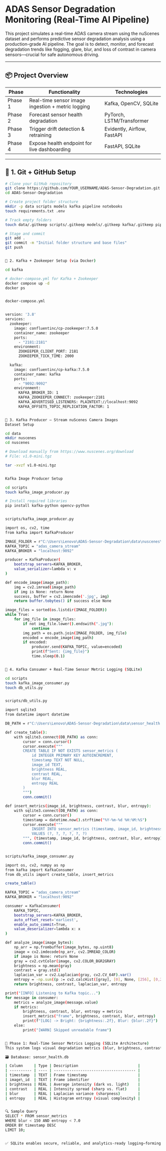 # ADAS Sensor Degradation Monitoring (Real-Time AI Pipeline)

This project simulates a real-time ADAS camera stream using the nuScenes dataset and performs predictive sensor degradation analysis using a production-grade AI pipeline. The goal is to detect, monitor, and forecast degradation trends like fogging, glare, blur, and loss of contrast in camera sensors—crucial for safe autonomous driving.

---

## 📦 Project Overview

| Phase        | Functionality                                     | Technologies                           |
|--------------|---------------------------------------------------|----------------------------------------|
| Phase 1      | Real-time sensor image ingestion + metric logging | Kafka, OpenCV, SQLite                  |
| Phase 2      | Forecast sensor health degradation                | PyTorch, LSTM/Transformer              |
| Phase 3      | Trigger drift detection & retraining              | Evidently, Airflow, FastAPI            |
| Phase 4      | Expose health endpoint for live dashboarding      | FastAPI, SQLite                        |

---

## 🧰 1. Git + GitHub Setup

```bash
# Clone your GitHub repository
git clone https://github.com/YOUR_USERNAME/ADAS-Sensor-Degradation.git
cd ADAS-Sensor-Degradation

# Create project folder structure
mkdir -p data scripts models kafka pipeline notebooks
touch requirements.txt .env

# Track empty folders
touch data/.gitkeep scripts/.gitkeep models/.gitkeep kafka/.gitkeep pipeline/.gitkeep notebooks/.gitkeep

# Stage and commit
git add .
git commit -m "Initial folder structure and base files"
git push


🐳 2. Kafka + Zookeeper Setup (via Docker)

cd kafka

# docker-compose.yml for Kafka + Zookeeper
docker compose up -d
docker ps


docker-compose.yml


version: '3.8'
services:
  zookeeper:
    image: confluentinc/cp-zookeeper:7.5.0
    container_name: zookeeper
    ports:
      - "2181:2181"
    environment:
      ZOOKEEPER_CLIENT_PORT: 2181
      ZOOKEEPER_TICK_TIME: 2000

  kafka:
    image: confluentinc/cp-kafka:7.5.0
    container_name: kafka
    ports:
      - "9092:9092"
    environment:
      KAFKA_BROKER_ID: 1
      KAFKA_ZOOKEEPER_CONNECT: zookeeper:2181
      KAFKA_ADVERTISED_LISTENERS: PLAINTEXT://localhost:9092
      KAFKA_OFFSETS_TOPIC_REPLICATION_FACTOR: 1


📡 3. Kafka Producer — Stream nuScenes Camera Images
Dataset Setup

cd data
mkdir nuscenes
cd nuscenes

# Download manually from https://www.nuscenes.org/download
# File: v1.0-mini.tgz

tar -xvzf v1.0-mini.tgz


Kafka Image Producer Setup

cd scripts
touch kafka_image_producer.py

# Install required libraries
pip install kafka-python opencv-python


scripts/kafka_image_producer.py

import os, cv2, time
from kafka import KafkaProducer

IMAGE_FOLDER = r"C:\Users\Lenovo\ADAS-Sensor-Degradation\data\nuscenes\samples\CAM_FRONT"
KAFKA_TOPIC = "adas_camera_stream"
KAFKA_BROKER = "localhost:9092"

producer = KafkaProducer(
    bootstrap_servers=KAFKA_BROKER,
    value_serializer=lambda v: v
)

def encode_image(image_path):
    img = cv2.imread(image_path)
    if img is None: return None
    success, buffer = cv2.imencode('.jpg', img)
    return buffer.tobytes() if success else None

image_files = sorted(os.listdir(IMAGE_FOLDER))
while True:
    for img_file in image_files:
        if not img_file.lower().endswith(".jpg"):
            continue
        img_path = os.path.join(IMAGE_FOLDER, img_file)
        encoded = encode_image(img_path)
        if encoded:
            producer.send(KAFKA_TOPIC, value=encoded)
            print(f"Sent: {img_file}")
            time.sleep(0.1)


🔁 4. Kafka Consumer + Real-Time Sensor Metric Logging (SQLite)

cd scripts
touch kafka_image_consumer.py
touch db_utils.py


scripts/db_utils.py

import sqlite3
from datetime import datetime

DB_PATH = r"C:\Users\Lenovo\ADAS-Sensor-Degradation\data\sensor_health.db"

def create_table():
    with sqlite3.connect(DB_PATH) as conn:
        cursor = conn.cursor()
        cursor.execute("""
        CREATE TABLE IF NOT EXISTS sensor_metrics (
            id INTEGER PRIMARY KEY AUTOINCREMENT,
            timestamp TEXT NOT NULL,
            image_id TEXT,
            brightness REAL,
            contrast REAL,
            blur REAL,
            entropy REAL
        )
        """)
        conn.commit()

def insert_metrics(image_id, brightness, contrast, blur, entropy):
    with sqlite3.connect(DB_PATH) as conn:
        cursor = conn.cursor()
        timestamp = datetime.now().strftime("%Y-%m-%d %H:%M:%S")
        cursor.execute("""
            INSERT INTO sensor_metrics (timestamp, image_id, brightness, contrast, blur, entropy)
            VALUES (?, ?, ?, ?, ?, ?)
        """, (timestamp, image_id, brightness, contrast, blur, entropy))
        conn.commit()


scripts/kafka_image_consumer.py

import os, cv2, numpy as np
from kafka import KafkaConsumer
from db_utils import create_table, insert_metrics

create_table()

KAFKA_TOPIC = "adas_camera_stream"
KAFKA_BROKER = "localhost:9092"

consumer = KafkaConsumer(
    KAFKA_TOPIC,
    bootstrap_servers=KAFKA_BROKER,
    auto_offset_reset='earliest',
    enable_auto_commit=True,
    value_deserializer=lambda x: x
)

def analyze_image(image_bytes):
    np_arr = np.frombuffer(image_bytes, np.uint8)
    image = cv2.imdecode(np_arr, cv2.IMREAD_COLOR)
    if image is None: return None
    gray = cv2.cvtColor(image, cv2.COLOR_BGR2GRAY)
    brightness = np.mean(gray)
    contrast = gray.std()
    laplacian_var = cv2.Laplacian(gray, cv2.CV_64F).var()
    entropy = -np.sum((p := cv2.calcHist([gray], [0], None, [256], [0,256]).ravel() / gray.size) * np.log2(p + 1e-10))
    return brightness, contrast, laplacian_var, entropy

print("[INFO] Listening to Kafka topic...")
for message in consumer:
    metrics = analyze_image(message.value)
    if metrics:
        brightness, contrast, blur, entropy = metrics
        insert_metrics("frame", brightness, contrast, blur, entropy)
        print(f"[LOG] -> Bright: {brightness:.2f}, Blur: {blur:.2f}")
    else:
        print("[WARN] Skipped unreadable frame")


🧩 Phase 1: Real-Time Sensor Metrics Logging (SQLite Architecture)
This system logs visual degradation metrics (blur, brightness, contrast, entropy) extracted from front camera frames into a time-series SQLite database — built for scalable, portable sensor health analytics.

🗃️ Database: sensor_health.db

| Column     | Type | Description                           |
| ---------- | ---- | ------------------------------------- |
| timestamp  | TEXT | Frame timestamp                       |
| image\_id  | TEXT | Frame identifier                      |
| brightness | REAL | Average intensity (dark vs. light)    |
| contrast   | REAL | Intensity spread (sharp vs. flat)     |
| blur       | REAL | Laplacian variance (sharpness)        |
| entropy    | REAL | Histogram entropy (visual complexity) |


🔍 Sample Query
SELECT * FROM sensor_metrics
WHERE blur < 150 AND entropy < 7.0
ORDER BY timestamp DESC
LIMIT 10;


✅ SQLite enables secure, reliable, and analytics-ready logging—forming the foundation for Phase 2: sensor health forecasting and drift prediction.

